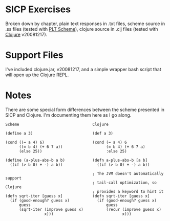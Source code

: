 # SICP Exercises

Broken down by chapter, plain text responses in .txt files, scheme source
in .ss files (tested with [PLT Scheme][]), clojure source in .clj files
(tested with [Clojure][] v20081217).

[PLT Scheme]: http://www.plt-scheme.org/
[Clojure]: http://clojure.org/

# Support Files

I've included clojure.jar, v20081217, and a simple wrapper bash script
that will open up the Clojure REPL.

# Notes

There are some special form differences between the scheme presented in
SICP and Clojure.  I'm documenting them here as I go along.

    Scheme                                Clojure
                                          
    (define a 3)                          (def a 3)
                                          
    (cond ((= a 4) 6)                     (cond (= a 4) 6
          ((= b 4) (+ 6 7 a))                   (= b 4) (+ 6 7 a)
          (else 25))                            :else 25)
                                          
    (define (a-plus-abs-b a b)            (defn a-plus-abs-b [a b]
      ((if (> b 0) + -) a b))               ((if (> b 0) + -) a b))
                                          
                                          ; The JVM doesn't automatically support
                                          ; tail-call optimization, so Clojure
                                          ; provides a keyword to hint it
    (defn sqrt-iter [guess x]             (defn sqrt-iter [guess x]
      (if (good-enough? guess x)            (if (good-enough? guess x)
          guess                                 guess
          (sqrt-iter (improve guess x)          (recur (improve guess x)
                     x)))                              x)))             
    
    




